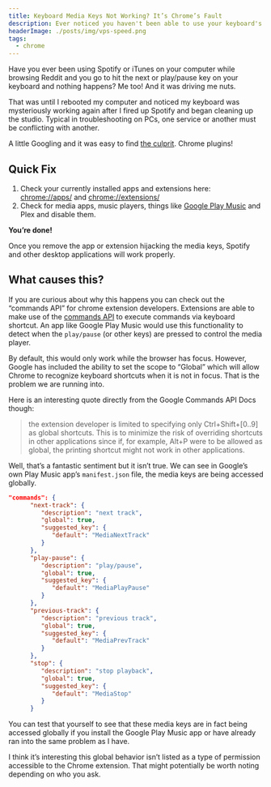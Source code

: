 ```yaml
---
title: Keyboard Media Keys Not Working? It’s Chrome’s Fault
description: Ever noticed you haven't been able to use your keyboard's media keys to play and pause music while chrome is open? Let's see why.
headerImage: ./posts/img/vps-speed.png
tags:
  - chrome
---
```


Have you ever been using Spotify or iTunes on your computer while browsing Reddit and you go to hit the next or play/pause key on your keyboard and nothing happens? Me too! And it was driving me nuts.

That was until I rebooted my computer and noticed my keyboard was mysteriously working again after I fired up Spotify and began cleaning up the studio. Typical in troubleshooting on PCs, one service or another must be conflicting with another.

A little Googling and it was easy to find [the culprit](https://developer.chrome.com/apps/commands). Chrome plugins!

## Quick Fix

1. Check your currently installed apps and extensions here: [chrome://apps/](chrome://apps/) and [chrome://extensions/](chrome://extensions/)
2. Check for media apps, music players, things like [Google Play Music](https://chrome.google.com/webstore/detail/google-play-music/fahmaaghhglfmonjliepjlchgpgfmobi/related) and Plex and disable them.

<nuxt-picture src="./posts/img/Play-Music-Extension.jpg" width="500px" fit="contain"></nuxt-picture>

**You’re done!**

Once you remove the app or extension hijacking the media keys, Spotify and other desktop applications will work properly.

## What causes this?

If you are curious about why this happens you can check out the “commands API” for chrome extension developers. Extensions are able to make use of the [commands API](https://developer.chrome.com/apps/commands) to execute commands via keyboard shortcut. An app like Google Play Music would use this functionality to detect when the `play/pause` (or other keys) are pressed to control the media player.

By default, this would only work while the browser has focus. However, Google has included the ability to set the scope to “Global” which will allow Chrome to recognize keyboard shortcuts when it is not in focus. That is the problem we are running into.

Here is an interesting quote directly from the Google Commands API Docs though:

> the extension developer is limited to specifying only Ctrl+Shift+[0..9] as global shortcuts. This is to minimize the risk of overriding shortcuts in other applications since if, for example, Alt+P were to be allowed as global, the printing shortcut might not work in other applications.

Well, that’s a fantastic sentiment but it isn’t true. We can see in Google’s own Play Music app’s `manifest.json` file, the media keys are being accessed globally.

```json
"commands": {
      "next-track": {
         "description": "next track",
         "global": true,
         "suggested_key": {
            "default": "MediaNextTrack"
         }
      },
      "play-pause": {
         "description": "play/pause",
         "global": true,
         "suggested_key": {
            "default": "MediaPlayPause"
         }
      },
      "previous-track": {
         "description": "previous track",
         "global": true,
         "suggested_key": {
            "default": "MediaPrevTrack"
         }
      },
      "stop": {
         "description": "stop playback",
         "global": true,
         "suggested_key": {
            "default": "MediaStop"
         }
      }
```

You can test that yourself to see that these media keys are in fact being accessed globally if you install the Google Play Music app or have already ran into the same problem as I have.

I think it’s interesting this global behavior isn’t listed as a type of permission accessible to the Chrome extension. That might potentially be worth noting depending on who you ask.

<nuxt-picture src="./posts/img/Google-Play-Music-Permissions.jpg" fit="contain"></nuxt-picture>
